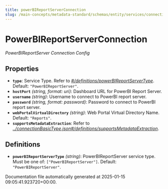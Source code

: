 ```yaml
---
title: powerBIReportServerConnection
slug: /main-concepts/metadata-standard/schemas/entity/services/connections/dashboard/powerbireportserverconnection
---
```


# PowerBIReportServerConnection

*PowerBIReportServer Connection Config*

## Properties

- **`type`**: Service Type. Refer to *[#/definitions/powerBIReportServerType](#definitions/powerBIReportServerType)*. Default: `"PowerBIReportServer"`.
- **`hostPort`** *(string, format: uri)*: Dashboard URL for PowerBI Report Server.
- **`username`** *(string)*: Username to connect to PowerBI report server.
- **`password`** *(string, format: password)*: Password to connect to PowerBI report server.
- **`webPortalVirtualDirectory`** *(string)*: Web Portal Virtual Directory Name. Default: `"Reports"`.
- **`supportsMetadataExtraction`**: Refer to *[../connectionBasicType.json#/definitions/supportsMetadataExtraction](#/connectionBasicType.json#/definitions/supportsMetadataExtraction)*.
## Definitions

- **`powerBIReportServerType`** *(string)*: PowerBIReportServer service type. Must be one of: `["PowerBIReportServer"]`. Default: `"PowerBIReportServer"`.


Documentation file automatically generated at 2025-01-15 09:05:41.923720+00:00.
